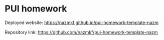 # PUI homework

Deployed website: https://nazmkf.github.io/pui-homework-template-nazm

Repository link: https://github.com/nazmkf/pui-homework-template-nazm

